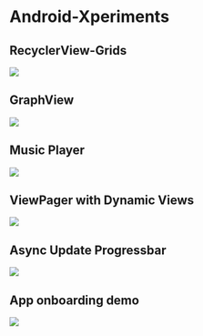 # Android-Xperiments

## RecyclerView-Grids

![](https://github.com/black/Android-Xperiments/blob/master/Preview/recycler-view-grid.gif)

## GraphView

![](https://github.com/black/Android-Xperiments/blob/master/Preview/graph-view.gif)

## Music Player

![](https://github.com/black/Android-Xperiments/blob/master/Preview/music-player.gif)

## ViewPager with Dynamic Views

![](https://github.com/black/Android-Xperiments/blob/master/Preview/ViewPager-DynamicViews.gif)

## Async Update Progressbar

![](https://github.com/black/Android-Xperiments/blob/master/Preview/async-update-progressbar.gif)

## App onboarding demo 

![](https://github.com/black/Android-Xperiments/blob/master/Preview/onboarding-demo.gif)
